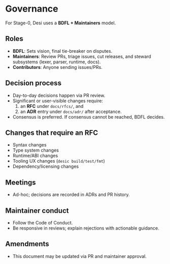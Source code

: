 # Governance

For Stage-0, Desi uses a **BDFL + Maintainers** model.

## Roles
- **BDFL**: Sets vision, final tie-breaker on disputes.
- **Maintainers**: Review PRs, triage issues, cut releases, and steward subsystems (lexer, parser, runtime, docs).
- **Contributors**: Anyone sending issues/PRs.

## Decision process
- Day-to-day decisions happen via PR review.
- Significant or user-visible changes require:
  1) an **RFC** under `docs/rfcs/`, and
  2) an **ADR** entry under `docs/adr/` after acceptance.
- Consensus is preferred. If consensus cannot be reached, BDFL decides.

## Changes that require an RFC
- Syntax changes
- Type system changes
- Runtime/ABI changes
- Tooling UX changes (`desic build/test/fmt`)
- Dependency/licensing changes

## Meetings
- Ad-hoc; decisions are recorded in ADRs and PR history.

## Maintainer conduct
- Follow the Code of Conduct.
- Be responsive in reviews; explain rejections with actionable guidance.

## Amendments
- This document may be updated via PR and maintainer approval.
